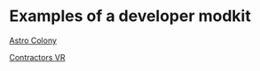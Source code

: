 # Examples of a developer modkit

[Astro Colony](../../../CaseStudies/AstroColony.md)

[Contractors VR](../../../CaseStudies/ContractorsVR.md)
